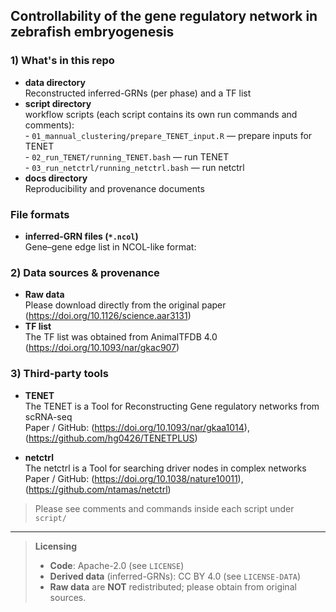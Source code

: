 ## Controllability of the gene regulatory network in zebrafish embryogenesis 

### 1) What's in this repo
- **data directory**  
	Reconstructed inferred-GRNs (per phase) and a TF list 
- **script directory**  
	workflow scripts (each script contains its own run commands and comments):  
		- `01_mannual_clustering/prepare_TENET_input.R` — prepare inputs for TENET  
		- `02_run_TENET/running_TENET.bash` — run TENET  
		- `03_run_netctrl/running_netctrl.bash` — run netctrl  
- **docs directory**  
	Reproducibility and provenance documents

### File formats
- **inferred-GRN files (`*.ncol`)**  
	Gene–gene edge list in NCOL-like format:  

### 2) Data sources & provenance
- **Raw data**  
	Please download directly from the original paper (https://doi.org/10.1126/science.aar3131)
- **TF list**  
	The TF list was obtained from AnimalTFDB 4.0 (https://doi.org/10.1093/nar/gkac907)

### 3) Third-party tools
- **TENET**  
	The TENET is a Tool for Reconstructing Gene regulatory networks from scRNA-seq   
	Paper / GitHub: (https://doi.org/10.1093/nar/gkaa1014), (https://github.com/hg0426/TENETPLUS)
	
- **netctrl**  
	The netctrl is a Tool for searching driver nodes in complex networks   
	Paper / GitHub: (https://doi.org/10.1038/nature10011), (https://github.com/ntamas/netctrl)

> Please see comments and commands inside each script under `script/`

---

> **Licensing**  
> - **Code**: Apache-2.0 (see `LICENSE`)  
> - **Derived data** (inferred-GRNs): CC BY 4.0 (see `LICENSE-DATA`)  
> - **Raw data** are **NOT** redistributed; please obtain from original sources.

